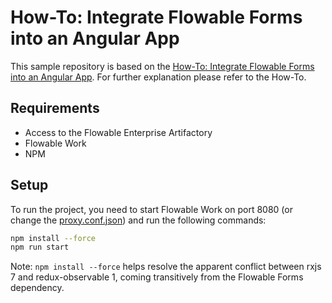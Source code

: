 # How-To: Integrate Flowable Forms into an Angular App

This sample repository is based on the [How-To: Integrate Flowable Forms into an Angular App](https://documentation.flowable.com/latest/howto/howto-integrate-forms-angular/).
For further explanation please refer to the How-To.

## Requirements

* Access to the Flowable Enterprise Artifactory
* Flowable Work
* NPM

## Setup

To run the project, you need to start Flowable Work on port 8080 (or change the [proxy.conf.json](./src/proxy.conf.json)) and run the following commands:

```bash
npm install --force
npm run start
```

Note: `npm install --force` helps resolve the apparent conflict between rxjs 7 and redux-observable 1, coming transitively from the Flowable Forms dependency.
